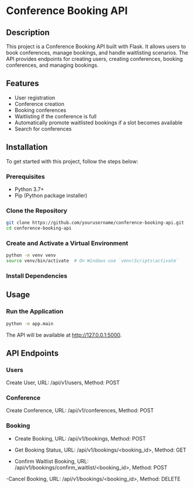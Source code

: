 # Conference Booking API

## Description

This project is a Conference Booking API built with Flask. It allows users to book conferences, manage bookings, and handle waitlisting scenarios. The API provides endpoints for creating users, creating conferences, booking conferences, and managing bookings.

## Features

- User registration
- Conference creation
- Booking conferences
- Waitlisting if the conference is full
- Automatically promote waitlisted bookings if a slot becomes available
- Search for conferences

## Installation

To get started with this project, follow the steps below:

### Prerequisites

- Python 3.7+
- Pip (Python package installer)

### Clone the Repository

```bash
git clone https://github.com/yourusername/conference-booking-api.git
cd conference-booking-api
```

### Create and Activate a Virtual Environment
```bash
python -m venv venv
source venv/bin/activate  # On Windows use `venv\Scripts\activate`

```
### Install Dependencies

## Usage

### Run the Application
```bash
python -m app.main

```
The API will be available at http://127.0.0.1:5000.

## API Endpoints

### Users

Create User, 
URL: /api/v1/users,
Method: POST

### Conference

Create Conference,
URL: /api/v1/conferences,
Method: POST

### Booking

- Create Booking,
URL: /api/v1/bookings,
Method: POST

- Get Booking Status,
URL: /api/v1/bookings/<booking_id>,
Method: GET

- Confirm Waitlist Booking,
URL: /api/v1/bookings/confirm_waitlist/<booking_id>,
Method: POST

-Cancel Booking,
URL: /api/v1/bookings/<booking_id>,
Method: DELETE
